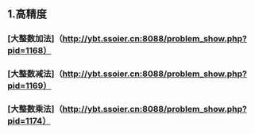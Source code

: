 ## 1.高精度
### [大整数加法]（http://ybt.ssoier.cn:8088/problem_show.php?pid=1168）
### [大整数减法]（http://ybt.ssoier.cn:8088/problem_show.php?pid=1169）
### [大整数乘法]（http://ybt.ssoier.cn:8088/problem_show.php?pid=1174）